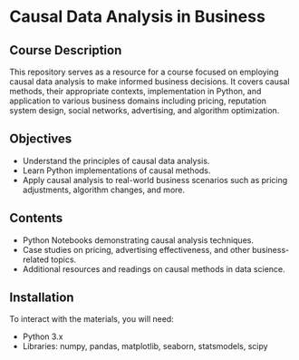 # Causal Data Analysis in Business

## Course Description
This repository serves as a resource for a course focused on employing causal data analysis to make informed business decisions. It covers causal methods, their appropriate contexts, implementation in Python, and application to various business domains including pricing, reputation system design, social networks, advertising, and algorithm optimization.

## Objectives
- Understand the principles of causal data analysis.
- Learn Python implementations of causal methods.
- Apply causal analysis to real-world business scenarios such as pricing adjustments, algorithm changes, and more.

## Contents
- Python Notebooks demonstrating causal analysis techniques.
- Case studies on pricing, advertising effectiveness, and other business-related topics.
- Additional resources and readings on causal methods in data science.

## Installation
To interact with the materials, you will need:
- Python 3.x
- Libraries: numpy, pandas, matplotlib, seaborn, statsmodels, scipy

